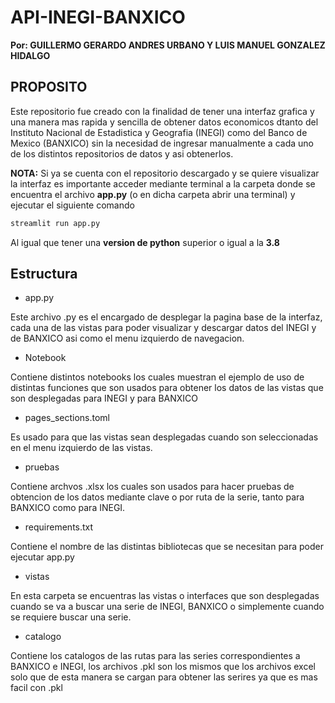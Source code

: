 # API-INEGI-BANXICO
**Por: GUILLERMO GERARDO ANDRES URBANO Y LUIS MANUEL GONZALEZ HIDALGO**

## PROPOSITO
Este repositorio fue creado con la finalidad de tener una interfaz grafica y una manera mas rapida y sencilla de obtener datos economicos dtanto del Instituto Nacional de Estadistica y Geografia (INEGI) como del Banco de Mexico (BANXICO) sin la necesidad de ingresar manualmente a cada uno de los distintos repositorios de datos y asi obtenerlos.

**NOTA:** Si ya se cuenta con el repositorio descargado y se quiere visualizar la interfaz es importante acceder mediante terminal a la carpeta donde se encuentra el archivo **app.py**  (o en dicha carpeta abrir una terminal) y ejecutar el siguiente comando

```bash
streamlit run app.py
```

Al igual que tener una **version de python** superior o igual a la **3.8**
 
## Estructura
* app.py

Este archivo .py es el encargado de desplegar la pagina base de la interfaz, cada una de las vistas para poder visualizar y descargar datos del INEGI y de BANXICO asi como el menu izquierdo de navegacion.


* Notebook

Contiene distintos notebooks los cuales muestran el ejemplo de uso de distintas funciones que son usados para obtener los datos de las vistas que son desplegadas para INEGI y para BANXICO

* pages_sections.toml

Es usado para que las vistas sean desplegadas cuando son seleccionadas en el menu izquierdo de las vistas.

* pruebas

Contiene archvos .xlsx los cuales son usados para hacer pruebas de obtencion de los datos mediante clave o por ruta de la serie, tanto para BANXICO como para INEGI.

* requirements.txt

Contiene el nombre de las distintas bibliotecas que se necesitan para poder ejecutar app.py

* vistas

En esta carpeta se encuentras las vistas o interfaces que son desplegadas cuando se va a buscar una serie de INEGI, BANXICO o simplemente cuando se requiere buscar una serie.

* catalogo

Contiene los catalogos de las rutas para las series correspondientes a BANXICO e INEGI, los archivos .pkl son los mismos que los archivos excel solo que de esta manera se cargan para obtener las serires ya que es mas facil con .pkl
